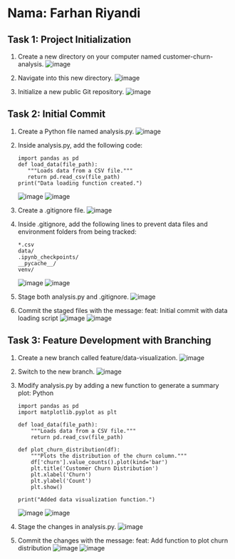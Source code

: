 # Nama: Farhan Riyandi

## Task 1: Project Initialization
1. Create a new directory on your computer named customer-churn-analysis.
   ![image](https://github.com/user-attachments/assets/9059b148-7f19-4367-9414-7ec23a24e02a)

2. Navigate into this new directory.
   ![image](https://github.com/user-attachments/assets/24a99f71-927e-4859-8d9c-f858a38c1c19)

3. Initialize a new public Git repository.
   ![image](https://github.com/user-attachments/assets/df13eba0-a056-4d63-90c8-0f396f6f2f54)

## Task 2: Initial Commit
1. Create a Python file named analysis.py.
   ![image](https://github.com/user-attachments/assets/7088b8bd-40ca-46a6-b789-6b8450fd5ca8)

2. Inside analysis.py, add the following code:
   ```
   import pandas as pd
   def load_data(file_path):
      """Loads data from a CSV file."""
      return pd.read_csv(file_path)
   print("Data loading function created.")
   ```
   ![image](https://github.com/user-attachments/assets/03ff4d1d-3ce1-4e47-9c9a-38d1cb3b38e6)
   ![image](https://github.com/user-attachments/assets/77e059ba-7be5-4239-b538-2a5e1b8f8d1f)

3. Create a .gitignore file.
   ![image](https://github.com/user-attachments/assets/42fdfd55-190f-4091-b350-d8a609a10610)

4. Inside .gitignore, add the following lines to prevent data files and environment folders from being tracked:
   ```
   *.csv
   data/
   .ipynb_checkpoints/
   __pycache__/
   venv/
   ```
   ![image](https://github.com/user-attachments/assets/fdee9792-dab5-45b9-85df-1f5f6242c0e6)
   ![image](https://github.com/user-attachments/assets/42d69593-b4bb-4080-ad34-763930d70fb3)

5. Stage both analysis.py and .gitignore.
   ![image](https://github.com/user-attachments/assets/2ec21612-a9e1-496f-bce4-17209ee595d1)

6. Commit the staged files with the message: feat: Initial commit with data loading script
   ![image](https://github.com/user-attachments/assets/b4404c16-d3a4-438c-87c4-9859e53210c8)
   ![image](https://github.com/user-attachments/assets/af2655ed-1a5d-4b88-ab44-72a5e857da2d)

## Task 3: Feature Development with Branching
1. Create a new branch called feature/data-visualization.
   ![image](https://github.com/user-attachments/assets/ab95313a-f1b0-4bef-9d5d-8576260e5255)

2. Switch to the new branch.
   ![image](https://github.com/user-attachments/assets/63108541-5aa7-469f-b84e-f4d9bce242d1)

3. Modify analysis.py by adding a new function to generate a summary plot:
   Python
   ```
   import pandas as pd
   import matplotlib.pyplot as plt
   
   def load_data(file_path):
       """Loads data from a CSV file."""
       return pd.read_csv(file_path)

   def plot_churn_distribution(df):
       """Plots the distribution of the churn column."""
       df['churn'].value_counts().plot(kind='bar')
       plt.title('Customer Churn Distribution')
       plt.xlabel('Churn')
       plt.ylabel('Count')
       plt.show()

   print("Added data visualization function.")
   ```
   ![image](https://github.com/user-attachments/assets/dc8feaa6-4e3a-438f-bf65-f6f5966032c8)
   ![image](https://github.com/user-attachments/assets/f225891b-29da-4bb8-a2aa-57bf2ffd76ef)

4. Stage the changes in analysis.py.
   ![image](https://github.com/user-attachments/assets/c4e488ff-c716-43ea-966a-b9343b8b1802)

5. Commit the changes with the message: feat: Add function to plot churn distribution
   ![image](https://github.com/user-attachments/assets/0bb86073-21f5-42b1-ae3d-61d2f3e262e5)
   ![image](https://github.com/user-attachments/assets/14106f02-62d6-429e-adab-6195eed1d2f1)



